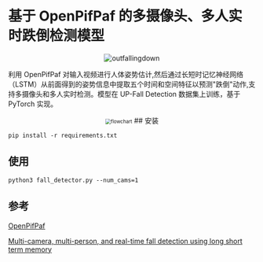# 基于 OpenPifPaf 的多摄像头、多人实时跌倒检测模型
<p align="center">
<img src="https://git.trustie.net/pkwhiuqat/HumanFallDetectionLSTM/raw/branch/master/examples/outfallingdown.gif?raw=true" alt="outfallingdown"/>

利用 OpenPifPaf 对输入视频进行人体姿势估计,然后通过长短时记忆神经网络（LSTM）从前面得到的姿势信息中提取五个时间和空间特征以预测"跌倒"动作,支持多摄像头和多人实时检测。模型在 UP-Fall Detection 数据集上训练，基于 PyTorch 实现。

<p align="center">
<img src="https://git.trustie.net/pkwhiuqat/HumanFallDetectionLSTM/raw/branch/master/flowchart.png?raw=true" alt="flowchart" style="zoom:70%;" />
## 安装

```shell script
pip install -r requirements.txt
```

## 使用
```shell script
python3 fall_detector.py --num_cams=1
```

## 参考
[OpenPifPaf](https://github.com/openpifpaf/openpifpaf)

[Multi-camera, multi-person, and real-time fall detection using long short term memory](https://doi.org/10.1117/12.2580700)